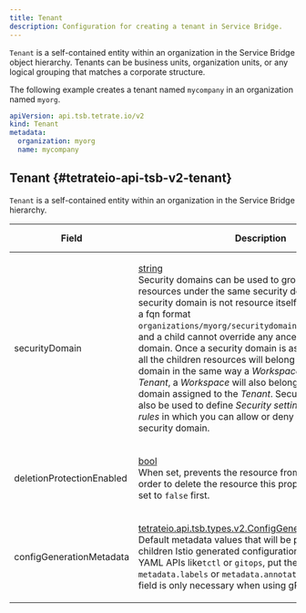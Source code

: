 ```yaml
---
title: Tenant
description: Configuration for creating a tenant in Service Bridge.
---
```




<!-- WARNING: This page is generated. Please take a look at extensions/plugin-service-bridge-api-docs/src/files/doc/page.ejs -->

`Tenant` is a self-contained entity within an organization in
the Service Bridge object hierarchy. Tenants can be business units,
organization units, or any logical grouping that matches a corporate
structure.

The following example creates a tenant named `mycompany` in an organization
named `myorg`.

```yaml
apiVersion: api.tsb.tetrate.io/v2
kind: Tenant
metadata:
  organization: myorg
  name: mycompany
```





## Tenant {#tetrateio-api-tsb-v2-tenant}

`Tenant` is a self-contained entity within an organization in the Service Bridge hierarchy.



  
<div class="generated-table"></div>

<table>
<thead>
<tr>
<th>Field</th>
<th class="description">Description</th>
<th>Validation Rule</th>
</tr>
</thead>
    
<tr>
<td>


securityDomain

</td>

<td>

[string](https://developers.google.com/protocol-buffers/docs/proto3#scalar) <br/> Security domains can be used to group different resources under the same security domain.
Although security domain is not resource itself currently, it follows a fqn format
`organizations/myorg/securitydomains/mysecuritydomain`, and a child cannot override any ancestor's
security domain.
Once a security domain is assigned to a _Tenant_, all the children resources will belong to that
security domain in the same way a _Workspace_ belongs to a _Tenant_, a _Workspace_ will also belong
to the security domain assigned to the _Tenant_.
Security domains can also be used to define _Security settings Authorization rules_ in which you can allow
or deny request from or to a security domain.

</td>

<td>

&ndash;

</td>
</tr>
    
<tr>
<td>


deletionProtectionEnabled

</td>

<td>

[bool](https://developers.google.com/protocol-buffers/docs/proto3#scalar) <br/> When set, prevents the resource from being deleted. In order to delete the resource this
property needs to be set to `false` first.

</td>

<td>

&ndash;

</td>
</tr>
    
<tr>
<td>


configGenerationMetadata

</td>

<td>

[tetrateio.api.tsb.types.v2.ConfigGenerationMetadata](../../tsb/types/v2/types#tetrateio-api-tsb-types-v2-configgenerationmetadata) <br/> Default metadata values that will be propagated to the children Istio generated configurations.
When using YAML APIs like`tctl` or `gitops`, put them into the `metadata.labels` or
`metadata.annotations` instead.
This field is only necessary when using gRPC APIs directly.

</td>

<td>

&ndash;

</td>
</tr>
    
</table>
  



